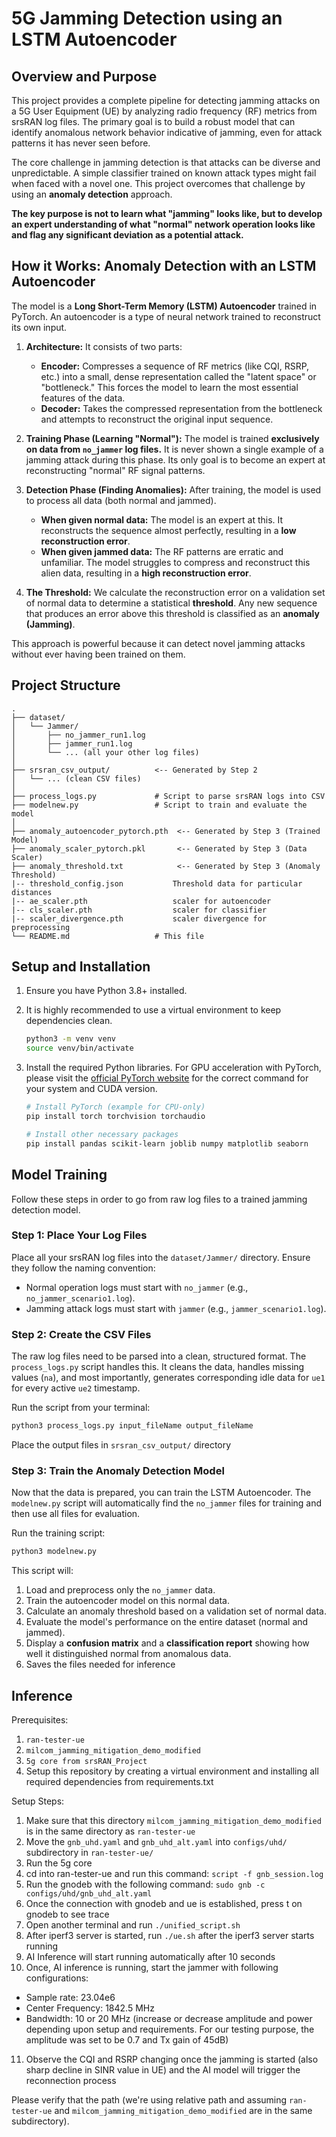 
# 5G Jamming Detection using an LSTM Autoencoder

## Overview and Purpose

This project provides a complete pipeline for detecting jamming attacks on a 5G User Equipment (UE) by analyzing radio frequency (RF) metrics from srsRAN log files. The primary goal is to build a robust model that can identify anomalous network behavior indicative of jamming, even for attack patterns it has never seen before.

The core challenge in jamming detection is that attacks can be diverse and unpredictable. A simple classifier trained on known attack types might fail when faced with a novel one. This project overcomes that challenge by using an **anomaly detection** approach.

**The key purpose is not to learn what "jamming" looks like, but to develop an expert understanding of what "normal" network operation looks like and flag any significant deviation as a potential attack.**

## How it Works: Anomaly Detection with an LSTM Autoencoder

The model is a **Long Short-Term Memory (LSTM) Autoencoder** trained in PyTorch. An autoencoder is a type of neural network trained to reconstruct its own input.

1.  **Architecture:** It consists of two parts:
    *   **Encoder:** Compresses a sequence of RF metrics (like CQI, RSRP, etc.) into a small, dense representation called the "latent space" or "bottleneck." This forces the model to learn the most essential features of the data.
    *   **Decoder:** Takes the compressed representation from the bottleneck and attempts to reconstruct the original input sequence.

2.  **Training Phase (Learning "Normal"):**
    The model is trained **exclusively on data from `no_jammer` log files.** It is never shown a single example of a jamming attack during this phase. Its only goal is to become an expert at reconstructing "normal" RF signal patterns.

3.  **Detection Phase (Finding Anomalies):**
    After training, the model is used to process all data (both normal and jammed).
    *   **When given normal data:** The model is an expert at this. It reconstructs the sequence almost perfectly, resulting in a **low reconstruction error**.
    *   **When given jammed data:** The RF patterns are erratic and unfamiliar. The model struggles to compress and reconstruct this alien data, resulting in a **high reconstruction error**.

4.  **The Threshold:**
    We calculate the reconstruction error on a validation set of normal data to determine a statistical **threshold**. Any new sequence that produces an error above this threshold is classified as an **anomaly (Jamming)**.

This approach is powerful because it can detect novel jamming attacks without ever having been trained on them.

## Project Structure

```
.
├── dataset/
│   └── Jammer/
│       ├── no_jammer_run1.log
│       ├── jammer_run1.log
│       └── ... (all your other log files)
│
├── srsran_csv_output/          <-- Generated by Step 2
│   └── ... (clean CSV files)
│
├── process_logs.py             # Script to parse srsRAN logs into CSV
├── modelnew.py                 # Script to train and evaluate the model
│
├── anomaly_autoencoder_pytorch.pth  <-- Generated by Step 3 (Trained Model)
├── anomaly_scaler_pytorch.pkl       <-- Generated by Step 3 (Data Scaler)
├── anomaly_threshold.txt            <-- Generated by Step 3 (Anomaly Threshold)
|-- threshold_config.json           Threshold data for particular distances 
|-- ae_scaler.pth                   scaler for autoencoder
|-- cls_scaler.pth                  scaler for classifier
|-- scaler_divergence.pth           scaler divergence for preprocessing
└── README.md                   # This file
```

## Setup and Installation

1.  Ensure you have Python 3.8+ installed.

2.  It is highly recommended to use a virtual environment to keep dependencies clean.
    ```bash
    python3 -m venv venv
    source venv/bin/activate
    ```

3.  Install the required Python libraries. For GPU acceleration with PyTorch, please visit the [official PyTorch website](https://pytorch.org/get-started/locally/) for the correct command for your system and CUDA version.

    ```bash
    # Install PyTorch (example for CPU-only)
    pip install torch torchvision torchaudio

    # Install other necessary packages
    pip install pandas scikit-learn joblib numpy matplotlib seaborn
    ```

## Model Training
Follow these steps in order to go from raw log files to a trained jamming detection model.

### Step 1: Place Your Log Files

Place all your srsRAN log files into the `dataset/Jammer/` directory. Ensure they follow the naming convention:
-   Normal operation logs must start with `no_jammer` (e.g., `no_jammer_scenario1.log`).
-   Jamming attack logs must start with `jammer` (e.g., `jammer_scenario1.log`).

### Step 2: Create the CSV Files

The raw log files need to be parsed into a clean, structured format. The `process_logs.py` script handles this. It cleans the data, handles missing values (`na`), and most importantly, generates corresponding idle data for `ue1` for every active `ue2` timestamp.

Run the script from your terminal:
```bash
python3 process_logs.py input_fileName output_fileName
```

Place the output files in `srsran_csv_output/` directory

### Step 3: Train the Anomaly Detection Model

Now that the data is prepared, you can train the LSTM Autoencoder. The `modelnew.py` script will automatically find the `no_jammer` files for training and then use all files for evaluation.

Run the training script:
```bash
python3 modelnew.py
```

This script will:
1.  Load and preprocess only the `no_jammer` data.
2.  Train the autoencoder model on this normal data.
3.  Calculate an anomaly threshold based on a validation set of normal data.
4.  Evaluate the model's performance on the entire dataset (normal and jammed).
5.  Display a **confusion matrix** and a **classification report** showing how well it distinguished normal from anomalous data.
6.  Saves the files needed for inference

## Inference 

Prerequisites:
1. `ran-tester-ue`
2. `milcom_jamming_mitigation_demo_modified`
3. `5g core from srsRAN_Project`
4. Setup this repository by creating a virtual environment and installing all required dependencies from requirements.txt

Setup Steps:
1. Make sure that this directory `milcom_jamming_mitigation_demo_modified` is in the same directory as `ran-tester-ue`
2. Move the `gnb_uhd.yaml` and `gnb_uhd_alt.yaml` into `configs/uhd/` subdirectory in `ran-tester-ue/`
3. Run the 5g core
4. cd into ran-tester-ue and run this command: `script -f gnb_session.log`
5. Run the gnodeb with the following command: `sudo gnb -c configs/uhd/gnb_uhd_alt.yaml`
6. Once the connection with gnodeb and ue is established, press t on gnodeb to see trace
7. Open another terminal and run `./unified_script.sh`
8. After iperf3 server is started, run `./ue.sh` after the iperf3 server starts running
9. AI Inference will start running automatically after 10 seconds
10. Once, AI inference is running, start the jammer with following configurations: 
- Sample rate: 23.04e6
- Center Frequency: 1842.5 MHz
- Bandwidth: 10 or 20 MHz
(increase or decrease amplitude and power depending upon setup and requirements. For our testing purpose, the amplitude was set to be 0.7 and Tx gain of 45dB)
11. Observe the CQI and RSRP changing once the jamming is started (also sharp decline in SINR value in UE) and the AI model will trigger the reconnection process

Please verify that the path (we're using relative path and assuming `ran-tester-ue` and `milcom_jamming_mitigation_demo_modified` are in the same subdirectory).


